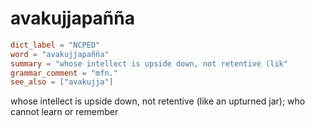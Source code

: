 # avakujjapañña

``` toml
dict_label = "NCPED"
word = "avakujjapañña"
summary = "whose intellect is upside down, not retentive (lik"
grammar_comment = "mfn."
see_also = ["avakujja"]
```

whose intellect is upside down, not retentive (like an upturned jar); who cannot learn or remember

